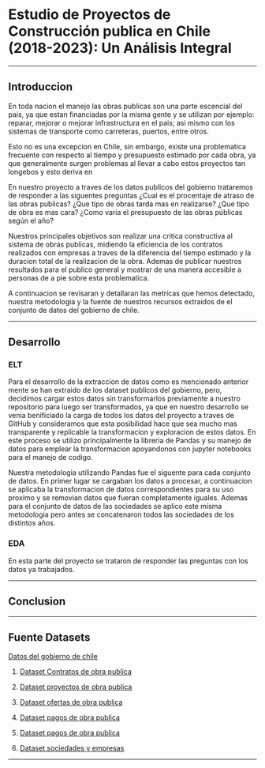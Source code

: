 # Estudio de Proyectos de Construcción publica en Chile (2018-2023): Un Análisis Integral
***
## Introduccion

En toda nacion el manejo las obras publicas son una parte escencial del pais, ya que estan financiadas por la
misma gente y se utilizan por ejemplo: reparar, mejorar o mejorar infrastructura en el pais; asi mismo
con los sistemas de transporte como carreteras, puertos, entre otros.

Esto no es una excepcion en Chile, sin embargo, existe una problematica frecuente con respecto al tiempo 
y presupuesto estimado por cada obra, ya que generalmente surgen problemas al llevar a cabo estos proyectos
tan longebos y esto deriva en 

En nuestro proyecto a traves de los datos publicos del gobierno trataremos de responder a las siguentes
preguntas ¿Cual es el procentaje de atraso de las obras publicas? ¿Que tipo de obras tarda mas en realizarse?
¿Que tipo de obra es mas cara? ¿Como varia el presupuesto de las obras públicas según el año?

Nuestros principales objetivos son realizar una critica constructiva al sistema de obras publicas, midiendo la eficiencia
de los contratos realizados con empresas a traves de la diferencia del tiempo estimado y la duracion total
de la realizacion de la obra. Ademas de publicar nuestros resultados para el publico general y mostrar de una manera
accesible a personas de a pie sobre esta problematica.

A continuacion se revisaran y detallaran las metricas que hemos detectado, nuestra metodologia y la fuente
de nuestros recursos extraidos de el conjunto de datos del gobierno de chile.

---
## Desarrollo

### ELT

Para el desarrollo de la extraccion de datos como es mencionado anterior mente se han extraido de los
dataset publicos del gobierno, pero, decidimos cargar estos datos sin transformarlos previamente a nuestro
repositorio para luego ser transformados, ya que en nuestro desarrollo se venia benificiado la carga de todos
los datos del proyecto a traves de GitHub y consideramos que esta posibilidad hace que sea mucho mas transparente
y replicable la transformacion y exploracion de estos datos. En este proceso se utilizo principalmente la libreria
de Pandas y su manejo de datos para emplear la transformacion apoyandonos con jupyter notebooks para el manejo de codigo.

Nuestra metodologia utilizando Pandas fue el siguente para cada conjunto de datos. En primer lugar se
cargaban los datos a procesar, a continuacion se aplicaba la transformacion de datos correspondientes para
su uso proximo y se removian datos que fueran completamente iguales. Ademas para el conjunto de datos de las sociedades
se aplico este misma metodologia pero antes se concatenaron todos las sociedades de los distintos años.

### EDA

En esta parte del proyecto se trataron de responder las preguntas con los datos ya trabajados. 

***
## Conclusion

---
## Fuente Datasets
[Datos del gobierno de chile](https://datos.gob.cl)

1. [Dataset Contratos de obra publica](https://datos.gob.cl/dataset/contratos-de-obra-publica-st-31)

2. [Dataset proyectos de obra publica](https://datos.gob.cl/dataset/proyectos-de-obra-publica-st-31)

3. [Dataset ofertas de obra publica](https://datos.gob.cl/dataset/ofertas-en-licitaciones-de-obra-publica-st-31)

4. [Dataset pagos de obra publica](https://datos.gob.cl/dataset/pagos-asociados-a-contratos-de-obra-publica-st-31)

5. [Dataset pagos de obra publica](https://datos.gob.cl/dataset/requisitos-de-contratistas-por-contratos-de-obra-publica-st-31)

6. [Dataset sociedades y empresas](https://datos.gob.cl/dataset/registro-de-empresas-y-sociedades)
***